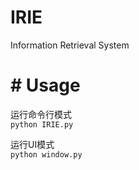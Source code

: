 # IRIE
Information Retrieval System

# # Usage
运行命令行模式<br>
`python IRIE.py`

运行UI模式<br>
`python window.py`
